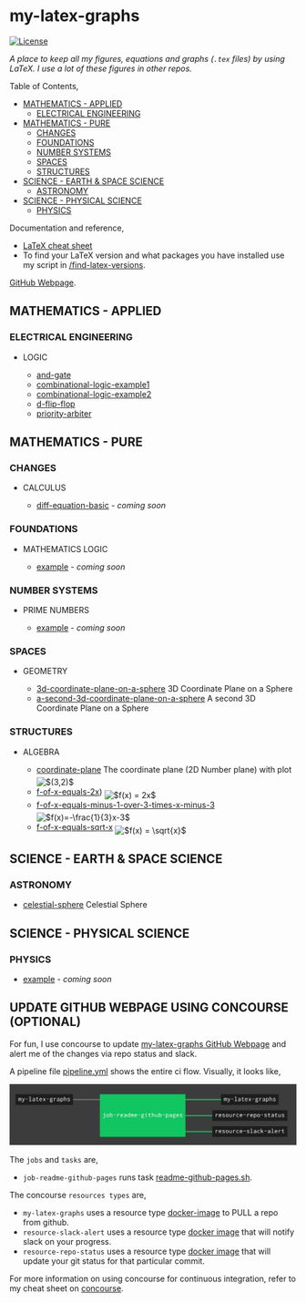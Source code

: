 # my-latex-graphs

[![License](http://img.shields.io/:license-mit-blue.svg)](http://jeffdecola.mit-license.org)

_A place to keep all my figures, equations
 and graphs (`.tex` files) by using LaTeX.
I use a lot of these figures in other repos._

Table of Contents,

* [MATHEMATICS - APPLIED](https://github.com/JeffDeCola/my-latex-graphs#mathematics---applied)
  * [ELECTRICAL ENGINEERING](https://github.com/JeffDeCola/my-latex-graphs#electrical-engineering)
* [MATHEMATICS - PURE](https://github.com/JeffDeCola/my-latex-graphs#mathematics---pure)
  * [CHANGES](https://github.com/JeffDeCola/my-latex-graphs#changes)
  * [FOUNDATIONS](https://github.com/JeffDeCola/my-latex-graphs#foundations)
  * [NUMBER SYSTEMS](https://github.com/JeffDeCola/my-latex-graphs#number-systems)
  * [SPACES](https://github.com/JeffDeCola/my-latex-graphs#spaces)
  * [STRUCTURES](https://github.com/JeffDeCola/my-latex-graphs#structures)
* [SCIENCE - EARTH & SPACE SCIENCE](https://github.com/JeffDeCola/my-latex-graphs#science---earth--space-science)
  * [ASTRONOMY](https://github.com/JeffDeCola/my-latex-graphs#astronomy)
* [SCIENCE - PHYSICAL SCIENCE](https://github.com/JeffDeCola/my-latex-graphs#science---physical-science)
  * [PHYSICS](https://github.com/JeffDeCola/my-latex-graphs#physics)
  
Documentation and reference,

* [LaTeX cheat sheet](https://github.com/JeffDeCola/my-cheat-sheets/tree/master/software/development/languages/latex-cheat-sheet)
* To find your LaTeX version and what packages you have installed use
  my script in
  [/find-latex-versions](https://github.com/JeffDeCola/my-latex-graphs/tree/master/find-latex-versions).

[GitHub Webpage](https://jeffdecola.github.io/my-latex-graphs/).

## MATHEMATICS - APPLIED

### ELECTRICAL ENGINEERING

* LOGIC

  * [and-gate](https://github.com/JeffDeCola/my-latex-graphs/tree/master/mathematics/applied/electrical-engineering/logic/and-gate)
  * [combinational-logic-example1](https://github.com/JeffDeCola/my-latex-graphs/tree/master/mathematics/applied/electrical-engineering/logic/combinational-logic-example1)
  * [combinational-logic-example2](https://github.com/JeffDeCola/my-latex-graphs/tree/master/mathematics/applied/electrical-engineering/logic/combinational-logic-example2)
  * [d-flip-flop](https://github.com/JeffDeCola/my-latex-graphs/tree/master/mathematics/applied/electrical-engineering/logic/d-flip-flop)
  * [priority-arbiter](https://github.com/JeffDeCola/my-latex-graphs/tree/master/mathematics/applied/electrical-engineering/logic/priority-arbiter])

## MATHEMATICS - PURE

### CHANGES

* CALCULUS

  * [diff-equation-basic](https://github.com/JeffDeCola/my-latex-graphs/tree/master/mathematics/pure/changes/calculus/diff-equation-basic) -
    _coming soon_

### FOUNDATIONS

* MATHEMATICS LOGIC

  * [example](https://github.com/JeffDeCola/my-latex-graphs/tree/master/mathematics/pure/foundations/mathematics-logic/example) -
    _coming soon_

### NUMBER SYSTEMS

* PRIME NUMBERS

  * [example](https://github.com/JeffDeCola/my-latex-graphs/tree/master/mathematics/pure/number-systems/prime-numbers/example) -
    _coming soon_

### SPACES

* GEOMETRY

  * [3d-coordinate-plane-on-a-sphere](https://github.com/JeffDeCola/my-latex-graphs/tree/master/mathematics/pure/spaces/geometry/3d-coordinate-plane-on-a-sphere)
    3D Coordinate Plane on a Sphere
  * [a-second-3d-coordinate-plane-on-a-sphere](https://github.com/JeffDeCola/my-latex-graphs/tree/master/mathematics/pure/spaces/geometry/a-second-3d-coordinate-plane-on-a-sphere)
    A second 3D Coordinate Plane on a Sphere

### STRUCTURES

* ALGEBRA

  * [coordinate-plane](https://github.com/JeffDeCola/my-latex-graphs/tree/master/mathematics/pure/structures/algebra/coordinate-plane) The coordinate plane (2D Number plane) with plot <img alt="$(3,2)$" src="svgs/c2b3cecb67a773c47721114a4b95184e.svg" align="middle" width="36.5297361pt" height="24.657534pt"/>
  * [f-of-x-equals-2x](https://github.com/JeffDeCola/my-latex-graphs/tree/master/mathematics/pure/structures/algebra/f-of-x-equals-2x)) <img alt="$f(x) = 2x$" src="svgs/1c9d6807786d5d3d1c49ccb5c3b6556f.svg" align="middle" width="71.52966315pt" height="24.657534pt"/>
  * [f-of-x-equals-minus-1-over-3-times-x-minus-3](https://github.com/JeffDeCola/my-latex-graphs/tree/master/mathematics/pure/structures/algebra/f-of-x-equals-minus-1-over-3-times-x-minus-3) <img alt="$f(x)=-\frac{1}{3}x-3$" src="svgs/03245464a2f5dfd20e1017d0c6a2d9f2.svg" align="middle" width="114.90402495pt" height="27.7756545pt"/>
  * [f-of-x-equals-sqrt-x](https://github.com/JeffDeCola/my-latex-graphs/tree/master/mathematics/pure/structures/algebra/f-of-x-equals-sqrt-x) <img alt="$f(x) = \sqrt{x}$" src="svgs/ac95dfbba07837bc60d1bd101cd4a439.svg" align="middle" width="77.00912505pt" height="24.9953385pt"/>

## SCIENCE - EARTH & SPACE SCIENCE

### ASTRONOMY

* [celestial-sphere](https://github.com/JeffDeCola/my-latex-graphs/tree/master/science/earth-and-space-science/astronomy/celestial-sphere)
  Celestial Sphere

## SCIENCE - PHYSICAL SCIENCE

### PHYSICS

* [example](https://github.com/JeffDeCola/my-latex-graphs/tree/master/science/physical-science/physics) -
  _coming soon_

## UPDATE GITHUB WEBPAGE USING CONCOURSE (OPTIONAL)

For fun, I use concourse to update
[my-latex-graphs GitHub Webpage](https://jeffdecola.github.io/my-latex-graphs/)
and alert me of the changes via repo status and slack.

A pipeline file [pipeline.yml](https://github.com/JeffDeCola/my-latex-graphs/tree/master/ci/pipeline.yml)
shows the entire ci flow. Visually, it looks like,

![IMAGE - my-latex-graphs concourse ci pipeline - IMAGE](docs/pics/my-latex-graphs-pipeline.jpg)

The `jobs` and `tasks` are,

* `job-readme-github-pages` runs task
  [readme-github-pages.sh](https://github.com/JeffDeCola/my-latex-graphs/tree/master/ci/scripts/readme-github-pages.sh).

The concourse `resources types` are,

* `my-latex-graphs` uses a resource type
  [docker-image](https://hub.docker.com/r/concourse/git-resource/)
  to PULL a repo from github.
* `resource-slack-alert` uses a resource type
  [docker image](https://hub.docker.com/r/cfcommunity/slack-notification-resource)
  that will notify slack on your progress.
* `resource-repo-status` uses a resource type
  [docker image](https://hub.docker.com/r/dpb587/github-status-resource)
  that will update your git status for that particular commit.

For more information on using concourse for continuous integration,
refer to my cheat sheet on [concourse](https://github.com/JeffDeCola/my-cheat-sheets/tree/master/software/operations-tools/continuous-integration-continuous-deployment/concourse-cheat-sheet).
